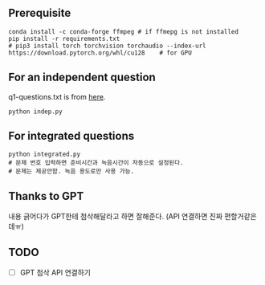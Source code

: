## Prerequisite
```
conda install -c conda-forge ffmpeg # if ffmepg is not installed
pip install -r requirements.txt
# pip3 install torch torchvision torchaudio --index-url https://download.pytorch.org/whl/cu128    # for GPU
```

## For an independent question
q1-questions.txt is from [here](https://gist.github.com/mdibaiee/6a181163a06432f0785ccb1894b05ede).
```
python indep.py
```

## For integrated questions
```
python integrated.py
# 문제 번호 입력하면 준비시간과 녹음시간이 자동으로 설정된다.
# 문제는 제공안함. 녹음 용도로만 사용 가능.
```

## Thanks to GPT
내용 긁어다가 GPT한테 첨삭해달라고 하면 잘해준다.
(API 연결하면 진짜 편할거같은데ㅠ)

## TODO
- [ ] GPT 첨삭 API 연결하기
